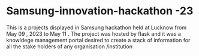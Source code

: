 # Samsung-innovation-hackathon -23
This is a projects displayed in Samsung hackathon held at Lucknow from May 09 , 2023 to May 11  . The project was hosted by flask and  it was a knowldege management portal  desired to create  a stack  of information for all the stake holders of any organisation  /institution
